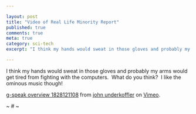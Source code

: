 ```yaml
---

layout: post
title: "Video of Real Life Minority Report"
published: true
comments: true
meta: true
category: sci-tech
excerpt: "I think my hands would sweat in those gloves and probably my arms would get tired from fighting with the computers.  What do you think?  I like the ominous music though!"

---
```


I think my hands would sweat in those gloves and probably my arms would get tired from fighting with the computers.  What do you think?  I like the ominous music though! 

[g-speak overview 1828121108][1] from [john underkoffler][2] on [Vimeo][3].

 [1]: http://vimeo.com/2229299
 [2]: http://vimeo.com/user922585
 [3]: http://vimeo.com 

~ # ~